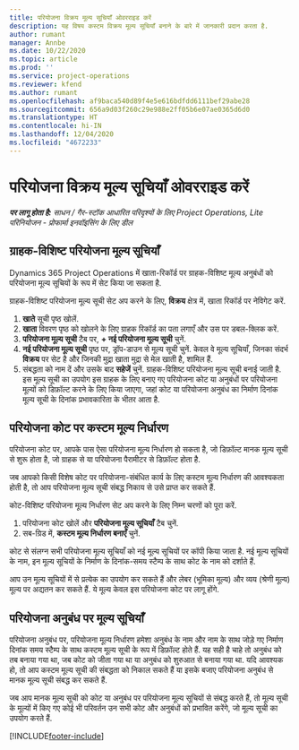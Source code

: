 ```yaml
---
title: परियोजना विक्रय मूल्य सूचियाँ ओवरराइड करें
description: यह विषय कस्टम विक्रय मूल्य सूचियाँ बनाने के बारे में जानकारी प्रदान करता है.
author: rumant
manager: Annbe
ms.date: 10/22/2020
ms.topic: article
ms.prod: ''
ms.service: project-operations
ms.reviewer: kfend
ms.author: rumant
ms.openlocfilehash: af9baca540d89f4e5e616bdfdd6111bef29abe28
ms.sourcegitcommit: 656a9d03f260c29e988e2ff05b6e07ae0365d6d0
ms.translationtype: HT
ms.contentlocale: hi-IN
ms.lasthandoff: 12/04/2020
ms.locfileid: "4672233"
---
```

# <a name="override-project-sales-price-lists"></a>परियोजना विक्रय मूल्य सूचियाँ ओवरराइड करें

_**पर लागू होता है:** साधन / गैर-स्टॉक आधारित परिदृश्यों के लिए Project Operations, Lite परिनियोजन - प्रोफार्मा इनवॉइसिंग के लिए डील_

## <a name="customer-specific-project-price-lists"></a>ग्राहक-विशिष्ट परियोजना मूल्य सूचियाँ

Dynamics 365 Project Operations में खाता-रिकॉर्ड पर ग्राहक-विशिष्ट मूल्य अनुबंधों को परियोजना मूल्य सूचियों के रूप में सेट किया जा सकता है.

ग्राहक-विशिष्ट परियोजना मूल्य सूची सेट अप करने के लिए, **विक्रय** क्षेत्र में, खाता रिकॉर्ड पर नेविगेट करें.

1. **खाते** सूची पृष्ठ खोलें.
2. **खाता** विवरण पृष्ठ को खोलने के लिए ग्राहक रिकॉर्ड का पता लगाएँ और उस पर डबल-क्लिक करें.
3. **परियोजना मूल्य सूची** टैब पर, **+ नई परियोजना मूल्य सूची** चुनें.
4. **नई परियोजना मूल्य सूची** पृष्ठ पर, ड्रॉप-डाउन से मूल्य सूची चुनें. केवल वे मूल्य सूचियाँ, जिनका संदर्भ **विक्रय** पर सेट है और जिनकी मुद्रा खाता मुद्रा से मेल खाती है, शामिल हैं.
5. संबद्धता को नाम दें और उसके बाद **सहेजें** चुनें. ग्राहक-विशिष्ट परियोजना मूल्य सूची बनाई जाती है. इस मूल्य सूची का उपयोग इस ग्राहक के लिए बनाए गए परियोजना कोट या अनुबंधों पर परियोजना मूल्यों को डिफ़ॉल्ट करने के लिए किया जाएगा, जहां कोट या परियोजना अनुबंध का निर्माण दिनांक मूल्य सूची के दिनांक प्रभावकारिता के भीतर आता है.

## <a name="custom-pricing-on-project-quotes"></a>परियोजना कोट पर कस्टम मूल्य निर्धारण

परियोजना कोट पर, आपके पास ऐसा परियोजना मूल्य निर्धारण हो सकता है, जो डिफ़ॉल्ट मानक मूल्य सूची से शुरू होता है, जो ग्राहक से या परियोजना पैरामीटर से डिफ़ॉल्ट होता है.

जब आपको किसी विशेष कोट पर परियोजना-संबंधित कार्य के लिए कस्टम मूल्य निर्धारण की आवश्यकता होती है, तो आप परियोजना मूल्य सूची संबद्ध निकाय से उसे प्राप्त कर सकते हैं.

कोट-विशिष्ट परियोजना मूल्य निर्धारण सेट अप करने के लिए निम्न चरणों को पूरा करें.

1. परियोजना कोट खोलें और **परियोजना मूल्य सूचियाँ** टैब चुनें.
2. सब-ग्रिड में, **कस्टम मूल्य निर्धारण बनाएँ** चुनें.

कोट से संलग्न सभी परियोजना मूल्य सूचियाँ को नई मूल्य सूचियों पर कॉपी किया जाता है. नई मूल्य सूचियों के नाम, इन मूल्य सूचियों के निर्माण के दिनांक-समय स्टैम्प के साथ कोट के नाम को दर्शाते हैं.

आप उन मूल्य सूचियों में से प्रत्येक का उपयोग कर सकते हैं और लेबर (भूमिका मूल्य) और व्यय (श्रेणी मूल्य) मूल्य पर अद्यतन कर सकते हैं. ये मूल्य केवल इस परियोजना कोट पर लागू होंगे.

## <a name="price-lists-on-a-project-contract"></a>परियोजना अनुबंध पर मूल्य सूचियाँ

परियोजना अनुबंध पर, परियोजना मूल्य निर्धारण हमेशा अनुबंध के नाम और नाम के साथ जोड़े गए निर्माण दिनांक समय स्टैम्प के साथ कस्टम मूल्य सूची के रूप में डिफ़ॉल्ट होते हैं. यह सही है चाहे तो अनुबंध को तब बनाया गया था, जब कोट को जीता गया था या अनुबंध को शुरुआत से बनाया गया था. यदि आवश्यक हो, तो आप कस्टम मूल्य सूची की संबद्धता को निकाल सकते हैं या इसके बजाए परियोजना अनुबंध से मानक मूल्य सूची संबद्ध कर सकते हैं.

जब आप मानक मूल्य सूची को कोट या अनुबंध पर परियोजना मूल्य सूचियों से संबद्ध करते हैं, तो मूल्य सूची के मूल्यों में किए गए कोई भी परिवर्तन उन सभी कोट और अनुबंधों को प्रभावित करेंगे, जो मूल्य सूची का उपयोग करते हैं.


[!INCLUDE[footer-include](../includes/footer-banner.md)]